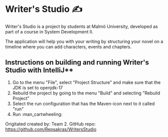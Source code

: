  # Writer's Studio :writing_hand:

Writer's Studio is a project by students at Malmö University, developed as part of a course in System Development II.

The application will help you with your writing by structuring your novel on a timeline where you can add characters, events and chapters. 

## Instructions on building and running Writer's Studio with IntelliJ**

<ol>
  <li>Go to the menu "File", select "Project Structure" and make sure that the JDK is set to openjdk-17</li>
  <li>Rebuild the project by going to the menu "Build" and selecting "Rebuild Project"</li>
  <li>Select the run configuration that has the Maven-icon next to it called "run"</li>
  <li>Run :man_cartwheeling: </li>
</ol>

Origitated created by: Team 2. GitHub repo: https://github.com/Repsakras/WritersStudio
